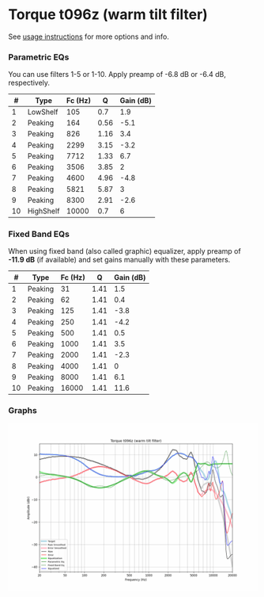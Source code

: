 # Torque t096z (warm tilt filter)
See [usage instructions](https://github.com/jaakkopasanen/AutoEq#usage) for more options and info.

### Parametric EQs
You can use filters 1-5 or 1-10. Apply preamp of -6.8 dB or -6.4 dB, respectively.

|   # | Type      |   Fc (Hz) |    Q |   Gain (dB) |
|-----|-----------|-----------|------|-------------|
|   1 | LowShelf  |       105 | 0.7  |         1.9 |
|   2 | Peaking   |       164 | 0.56 |        -5.1 |
|   3 | Peaking   |       826 | 1.16 |         3.4 |
|   4 | Peaking   |      2299 | 3.15 |        -3.2 |
|   5 | Peaking   |      7712 | 1.33 |         6.7 |
|   6 | Peaking   |      3506 | 3.85 |         2   |
|   7 | Peaking   |      4600 | 4.96 |        -4.8 |
|   8 | Peaking   |      5821 | 5.87 |         3   |
|   9 | Peaking   |      8300 | 2.91 |        -2.6 |
|  10 | HighShelf |     10000 | 0.7  |         6   |

### Fixed Band EQs
When using fixed band (also called graphic) equalizer, apply preamp of **-11.9 dB** (if available) and set gains manually with these parameters.

|   # | Type    |   Fc (Hz) |    Q |   Gain (dB) |
|-----|---------|-----------|------|-------------|
|   1 | Peaking |        31 | 1.41 |         1.5 |
|   2 | Peaking |        62 | 1.41 |         0.4 |
|   3 | Peaking |       125 | 1.41 |        -3.8 |
|   4 | Peaking |       250 | 1.41 |        -4.2 |
|   5 | Peaking |       500 | 1.41 |         0.5 |
|   6 | Peaking |      1000 | 1.41 |         3.5 |
|   7 | Peaking |      2000 | 1.41 |        -2.3 |
|   8 | Peaking |      4000 | 1.41 |         0   |
|   9 | Peaking |      8000 | 1.41 |         6.1 |
|  10 | Peaking |     16000 | 1.41 |        11.6 |

### Graphs
![](./Torque%20t096z%20(warm%20tilt%20filter).png)
